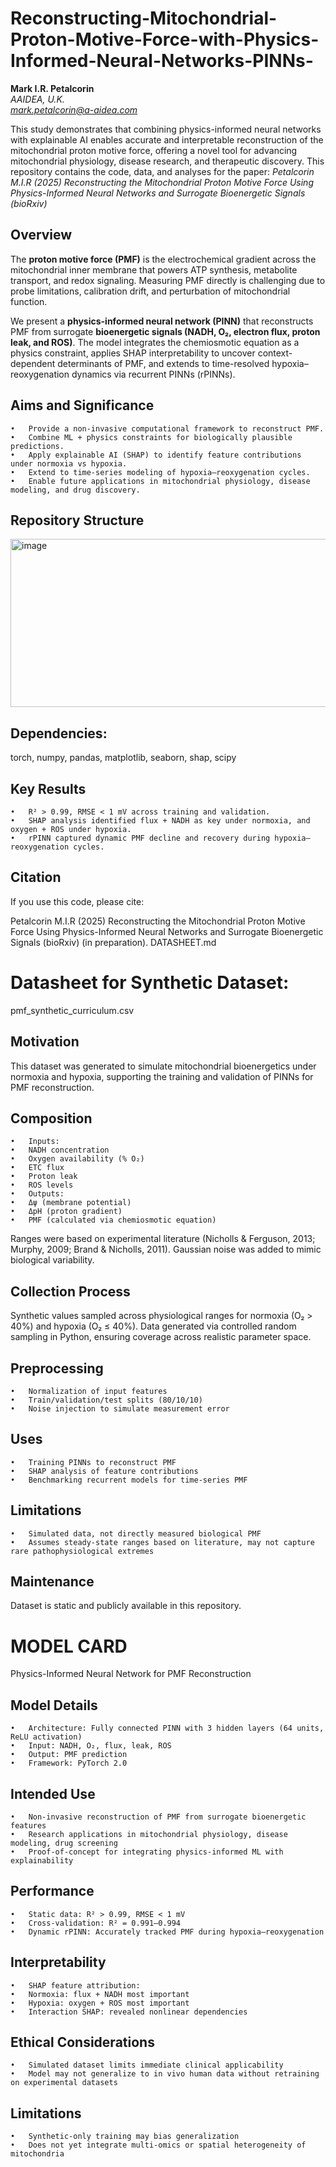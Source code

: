 # Reconstructing-Mitochondrial-Proton-Motive-Force-with-Physics-Informed-Neural-Networks-PINNs-

**Mark I.R. Petalcorin**\
*AAIDEA, U.K.*\
*mark.petalcorin@a-aidea.com*

This study demonstrates that combining physics-informed neural networks with explainable AI enables accurate and interpretable reconstruction of the mitochondrial proton motive force, offering a novel tool for advancing mitochondrial physiology, disease research, and therapeutic discovery.
This repository contains the code, data, and analyses for the paper: *Petalcorin M.I.R (2025) Reconstructing the Mitochondrial Proton Motive Force Using Physics-Informed Neural Networks and Surrogate Bioenergetic Signals (bioRxiv)*

## Overview

The **proton motive force (PMF)** is the electrochemical gradient across the mitochondrial inner membrane that powers ATP synthesis, metabolite transport, and redox signaling. Measuring PMF directly is challenging due to probe limitations, calibration drift, and perturbation of mitochondrial function.

We present a **physics-informed neural network (PINN)** that reconstructs PMF from surrogate **bioenergetic signals (NADH, O₂, electron flux, proton leak, and ROS)**. The model integrates the chemiosmotic equation as a physics constraint, applies SHAP interpretability to uncover context-dependent determinants of PMF, and extends to time-resolved hypoxia–reoxygenation dynamics via recurrent PINNs (rPINNs).

## Aims and Significance
	•	Provide a non-invasive computational framework to reconstruct PMF.
	•	Combine ML + physics constraints for biologically plausible predictions.
	•	Apply explainable AI (SHAP) to identify feature contributions under normoxia vs hypoxia.
	•	Extend to time-series modeling of hypoxia–reoxygenation cycles.
	•	Enable future applications in mitochondrial physiology, disease modeling, and drug discovery.

 ## Repository Structure
<img width="869" height="269" alt="image" src="https://github.com/user-attachments/assets/39ae3eb4-3911-403c-9954-966b1077054a" />

## Dependencies: 
torch, numpy, pandas, matplotlib, seaborn, shap, scipy

## Key Results
	•	R² > 0.99, RMSE < 1 mV across training and validation.
	•	SHAP analysis identified flux + NADH as key under normoxia, and oxygen + ROS under hypoxia.
	•	rPINN captured dynamic PMF decline and recovery during hypoxia–reoxygenation cycles.

 ## Citation
 If you use this code, please cite:

Petalcorin M.I.R (2025) Reconstructing the Mitochondrial Proton Motive Force Using Physics-Informed Neural Networks and Surrogate Bioenergetic Signals (bioRxiv) (in preparation).
DATASHEET.md

 # Datasheet for Synthetic Dataset: 
 pmf_synthetic_curriculum.csv

 ## Motivation
This dataset was generated to simulate mitochondrial bioenergetics under normoxia and hypoxia, supporting the training and validation of PINNs for PMF reconstruction.

 ## Composition
	•	Inputs:
	•	NADH concentration
	•	Oxygen availability (% O₂)
	•	ETC flux
	•	Proton leak
	•	ROS levels
	•	Outputs:
	•	Δψ (membrane potential)
	•	ΔpH (proton gradient)
	•	PMF (calculated via chemiosmotic equation)

Ranges were based on experimental literature (Nicholls & Ferguson, 2013; Murphy, 2009; Brand & Nicholls, 2011). Gaussian noise was added to mimic biological variability.

 ## Collection Process
Synthetic values sampled across physiological ranges for normoxia (O₂ > 40%) and hypoxia (O₂ ≤ 40%). Data generated via controlled random sampling in Python, ensuring coverage across realistic parameter space.

 ## Preprocessing
	•	Normalization of input features
	•	Train/validation/test splits (80/10/10)
	•	Noise injection to simulate measurement error

 ## Uses
	•	Training PINNs to reconstruct PMF
	•	SHAP analysis of feature contributions
	•	Benchmarking recurrent models for time-series PMF

 ## Limitations
	•	Simulated data, not directly measured biological PMF
	•	Assumes steady-state ranges based on literature, may not capture rare pathophysiological extremes

 ## Maintenance
Dataset is static and publicly available in this repository.

# MODEL CARD
Physics-Informed Neural Network for PMF Reconstruction

 ## Model Details
	•	Architecture: Fully connected PINN with 3 hidden layers (64 units, ReLU activation)
	•	Input: NADH, O₂, flux, leak, ROS
	•	Output: PMF prediction
	•	Framework: PyTorch 2.0

 ## Intended Use
	•	Non-invasive reconstruction of PMF from surrogate bioenergetic features
	•	Research applications in mitochondrial physiology, disease modeling, drug screening
	•	Proof-of-concept for integrating physics-informed ML with explainability

 ## Performance
	•	Static data: R² > 0.99, RMSE < 1 mV
	•	Cross-validation: R² = 0.991–0.994
	•	Dynamic rPINN: Accurately tracked PMF during hypoxia–reoxygenation

 ## Interpretability
	•	SHAP feature attribution:
	•	Normoxia: flux + NADH most important
	•	Hypoxia: oxygen + ROS most important
	•	Interaction SHAP: revealed nonlinear dependencies

 ## Ethical Considerations
	•	Simulated dataset limits immediate clinical applicability
	•	Model may not generalize to in vivo human data without retraining on experimental datasets

 ## Limitations
	•	Synthetic-only training may bias generalization
	•	Does not yet integrate multi-omics or spatial heterogeneity of mitochondria

